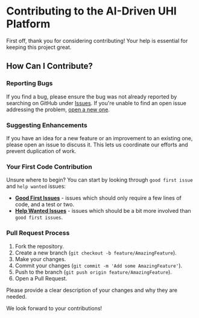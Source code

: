 # Contributing to the AI-Driven UHI Platform

First off, thank you for considering contributing! Your help is essential for keeping this project great.

## How Can I Contribute?

### Reporting Bugs
If you find a bug, please ensure the bug was not already reported by searching on GitHub under [Issues](https://github.com/sanwu2057-collab/AI-driven-platform/issues). If you're unable to find an open issue addressing the problem, [open a new one](https://github.com/sanwu2057-collab/AI-driven-platform/issues/new).

### Suggesting Enhancements
If you have an idea for a new feature or an improvement to an existing one, please open an issue to discuss it. This lets us coordinate our efforts and prevent duplication of work.

### Your First Code Contribution
Unsure where to begin? You can start by looking through `good first issue` and `help wanted` issues:
* [**Good First Issues**](https://github.com/sanwu2057-collab/AI-driven-platform/labels/good%20first%20issue) - issues which should only require a few lines of code, and a test or two.
* [**Help Wanted Issues**](https://github.com/sanwu2057-collab/AI-driven-platform/labels/help%20wanted) - issues which should be a bit more involved than `good first issues`.

### Pull Request Process
1.  Fork the repository.
2.  Create a new branch (`git checkout -b feature/AmazingFeature`).
3.  Make your changes.
4.  Commit your changes (`git commit -m 'Add some AmazingFeature'`).
5.  Push to the branch (`git push origin feature/AmazingFeature`).
6.  Open a Pull Request.

Please provide a clear description of your changes and why they are needed.

We look forward to your contributions!
